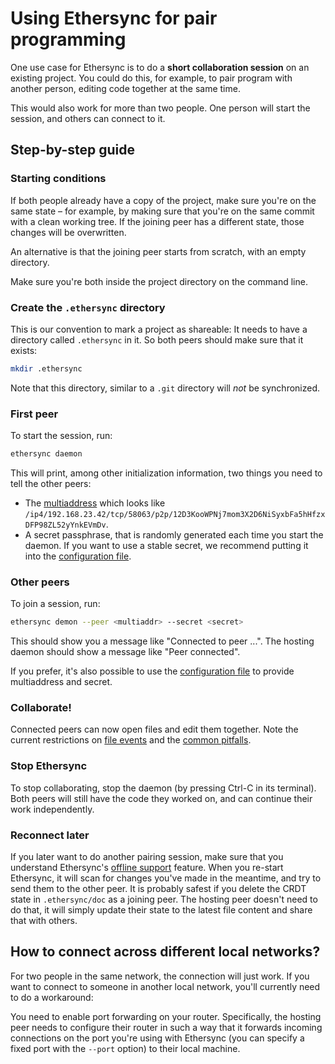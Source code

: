 # Using Ethersync for pair programming

One use case for Ethersync is to do a **short collaboration session** on an existing project. You could do this, for example, to pair program with another person, editing code together at the same time.

This would also work for more than two people. One person will start the session, and others can connect to it.

## Step-by-step guide

### Starting conditions

If both people already have a copy of the project, make sure you're on the same state – for example, by making sure that you're on the same commit with a clean working tree. If the joining peer has a different state, those changes will be overwritten.

An alternative is that the joining peer starts from scratch, with an empty directory.

Make sure you're both inside the project directory on the command line.

### Create the `.ethersync` directory

This is our convention to mark a project as shareable: It needs to have a directory called `.ethersync` in it. So both peers should make sure that it exists:

```bash
mkdir .ethersync
```
Note that this directory, similar to a `.git` directory will *not* be synchronized.

### First peer

To start the session, run:

```bash
ethersync daemon
```

This will print, among other initialization information, two things you need to tell the other peers:

- The [multiaddress](connection-making.md#multiaddress) which looks like `/ip4/192.168.23.42/tcp/58063/p2p/12D3KooWPNj7mom3X2D6NiSyxbFa5hHfzxDFP98ZL52yYnkEVmDv`.
- A secret passphrase, that is randomly generated each time you start the daemon. If you want to use a stable secret, we recommend putting it into the [configuration file](configuration.md).

### Other peers

To join a session, run:

```bash
ethersync demon --peer <multiaddr> --secret <secret>
```

This should show you a message like "Connected to peer ...". The hosting daemon should show a message like "Peer connected".

If you prefer, it's also possible to use the [configuration file](configuration.md) to provide multiaddress and secret.

### Collaborate!

Connected peers can now open files and edit them together. Note the current restrictions on [file events](file-events.md) and the [common pitfalls](workarounds.md).

### Stop Ethersync

To stop collaborating, stop the daemon (by pressing Ctrl-C in its terminal). Both peers will still have the code they worked on, and can continue their work independently.

### Reconnect later

If you later want to do another pairing session, make sure that you understand Ethersync's [offline support](offline-support.md) feature. When you re-start Ethersync, it will scan for changes you've made in the meantime, and try to send them to the other peer. It is probably safest if you delete the CRDT state in `.ethersync/doc` as a joining peer. The hosting peer doesn't need to do that, it will simply update their state to the latest file content and share that with others.

## How to connect across different local networks?

For two people in the same network, the connection will just work. If you want to connect to someone in another local network, you'll currently need to do a workaround:

You need to enable port forwarding on your router. Specifically, the hosting peer needs to configure their router in such a way that it forwards incoming connections on the port you're using with Ethersync (you can specify a fixed port with the `--port` option) to their local machine.

